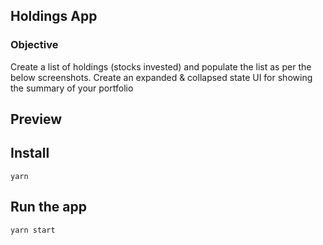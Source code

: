 ## Holdings App

### Objective

Create a list of holdings (stocks invested) and populate the list as per the below screenshots. Create an expanded & collapsed state UI for showing the summary of your portfolio

## Preview

## Install

    yarn

## Run the app

    yarn start
